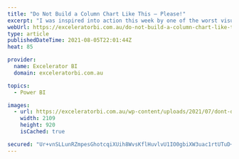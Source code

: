 ```yaml
---
title: "Do Not Build a Column Chart Like This – Please!"
excerpt: "I was inspired into action this week by one of the worst visuals I have seen during the COVID pandemic. Here is the visual below, take a look and see what you think. When I first saw this chart, I simply couldn&#8217;t make sense of it. The first thing I [...]Read More »"
webUrl: https://exceleratorbi.com.au/do-not-build-a-column-chart-like-this-please/
type: article
publishedDateTime: 2021-08-05T22:01:44Z
heat: 85

provider:
  name: Excelerator BI
  domain: exceleratorbi.com.au

topics:
  - Power BI

images:
  - url: https://exceleratorbi.com.au/wp-content/uploads/2021/07/dont-do-this.png
    width: 2109
    height: 920
    isCached: true

secured: "Ur+vnSLLunRZmpesGhotcqiXUih8WvsKflHuvlvU1IO0gbiXW3uac1rtUTuD+pY9xHbq2bmUWY41jXRY1fTSJHD6ZsnWggvcc2M5/7PPtC1I5bVe08XxpIgYO2QF6deKafZ6ootTyXNqVMPAJWYYKOhSIpZQqRHdPphi1RfA41gD1AK6c/emwp9dEYB0rq/8FLA8EKRYkITdvQM4e+sC7IE0R/xZlqWSi2ul+sJF+yund3Yi8MdtweZWqE1uhN2Vr36MxWTvh8adGQMxACDhUkJfp8TQxZrK81Upj5c61IEJyrSwHph76sraq/8E20LPS3yT7M8ajIwZSlSBhscMZ3Smgk2K9j0ypiYvLn/lY3Y=;Z/Q/slsYY1cQNMB8Ryehvw=="
---
```


